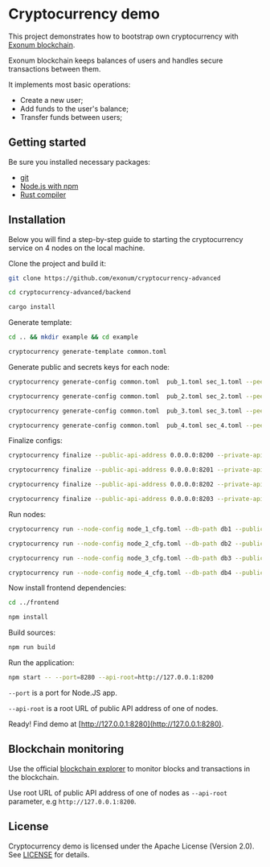 # Cryptocurrency demo

This project demonstrates how to bootstrap own cryptocurrency
with [Exonum blockchain](https://github.com/exonum/exonum).

Exonum blockchain keeps balances of users and handles secure
transactions between them.

It implements most basic operations:
- Create a new user;
- Add funds to the user's balance;
- Transfer funds between users;

## Getting started

Be sure you installed necessary packages:

* [git](https://git-scm.com/downloads)
* [Node.js with npm](https://nodejs.org/en/download/)
* [Rust compiler](https://rustup.rs/)

## Installation

Below you will find a step-by-step guide to starting the cryptocurrency
service on 4 nodes on the local machine.

Clone the project and build it:

```sh
git clone https://github.com/exonum/cryptocurrency-advanced

cd cryptocurrency-advanced/backend

cargo install
```

Generate template:

```sh
cd .. && mkdir example && cd example

cryptocurrency generate-template common.toml
```

Generate public and secrets keys for each node:

```sh
cryptocurrency generate-config common.toml  pub_1.toml sec_1.toml --peer-addr 127.0.0.1:6331

cryptocurrency generate-config common.toml  pub_2.toml sec_2.toml --peer-addr 127.0.0.1:6332

cryptocurrency generate-config common.toml  pub_3.toml sec_3.toml --peer-addr 127.0.0.1:6333

cryptocurrency generate-config common.toml  pub_4.toml sec_4.toml --peer-addr 127.0.0.1:6334
```

Finalize configs:

```sh
cryptocurrency finalize --public-api-address 0.0.0.0:8200 --private-api-address 0.0.0.0:8091 sec_1.toml node_1_cfg.toml --public-configs pub_1.toml pub_2.toml pub_3.toml pub_4.toml

cryptocurrency finalize --public-api-address 0.0.0.0:8201 --private-api-address 0.0.0.0:8092 sec_2.toml node_2_cfg.toml --public-configs pub_1.toml pub_2.toml pub_3.toml pub_4.toml

cryptocurrency finalize --public-api-address 0.0.0.0:8202 --private-api-address 0.0.0.0:8093 sec_3.toml node_3_cfg.toml --public-configs pub_1.toml pub_2.toml pub_3.toml pub_4.toml

cryptocurrency finalize --public-api-address 0.0.0.0:8203 --private-api-address 0.0.0.0:8094 sec_4.toml node_4_cfg.toml --public-configs pub_1.toml pub_2.toml pub_3.toml pub_4.toml
```

Run nodes:

```sh
cryptocurrency run --node-config node_1_cfg.toml --db-path db1 --public-api-address 0.0.0.0:8200

cryptocurrency run --node-config node_2_cfg.toml --db-path db2 --public-api-address 0.0.0.0:8201

cryptocurrency run --node-config node_3_cfg.toml --db-path db3 --public-api-address 0.0.0.0:8202

cryptocurrency run --node-config node_4_cfg.toml --db-path db4 --public-api-address 0.0.0.0:8203
```

Now install frontend dependencies:

```sh
cd ../frontend

npm install
```

Build sources:

```sh
npm run build
```

Run the application:

```sh
npm start -- --port=8280 --api-root=http://127.0.0.1:8200
```

`--port` is a port for Node.JS app.

`--api-root` is a root URL of public API address of one of nodes.

Ready! Find demo at [http://127.0.0.1:8280](http://127.0.0.1:8280).

## Blockchain monitoring

Use the official [blockchain explorer](https://github.com/exonum/blockchain-explorer)
to monitor blocks and transactions in the blockchain.

Use root URL of public API address of one of nodes as `--api-root` parameter, e.g `http://127.0.0.1:8200`.

## License

Cryptocurrency demo is licensed under the Apache License (Version 2.0). See [LICENSE](LICENSE) for details.
